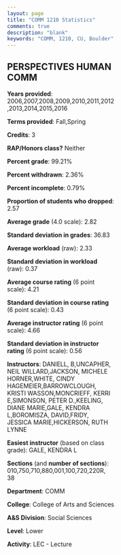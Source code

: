 ```yaml
---
layout: page
title: "COMM 1210 Statistics"
comments: true
description: "blank"
keywords: "COMM, 1210, CU, Boulder"
--- 
```

<head>
<script src="https://ajax.googleapis.com/ajax/libs/jquery/2.1.3/jquery.min.js"></script>
<script src="https://dl.dropboxusercontent.com/s/pc42nxpaw1ea4o9/highcharts.js?dl=0"></script>
<!-- <script src="../assets/js/highcharts.js"></script> -->
<style type="text/css">@font-face {
	font-family: "Bebas Neue";
	src: url(https://www.filehosting.org/file/details/544349/BebasNeue%20Regular.otf) format("opentype");
	}
	h1.Bebas { 
		font-family: "Bebas Neue", Verdana, Tahoma;
	}
</style>
</head>
<body>
	<div id="container" style="float: right; width: 45%; height: 88%; margin-left: 2.5%; margin-right: 2.5%;"></div>
	<script language="JavaScript">
		$(document).ready(function() {
		var chart = {type: 'column'};
		var title = {text: 'Grade Distribution'};
		var xAxis = {categories: ['A','B','C','D','F'],crosshair: true};
		var yAxis = {min: 0,title: {text: 'Percentage'}};
		var tooltip = {headerFormat: '<center><b><span style="font-size:20px">{point.key}</span></b></center>',
		               pointFormat: '<td style="padding:0"><b>{point.y:.1f}%</b></td>',
		               footerFormat: '</table>',shared: true,useHTML: true};
		var plotOptions = {column: {pointPadding: 0.0,borderWidth: 0}};  
		var credits = {enabled: false};var series= [{name: 'Percent',data: [15.76,47.51,28.33,5.54,2.87,]}];
		var json = {};
		json.chart = chart;
		json.title = title;
		json.tooltip = tooltip;
		json.xAxis = xAxis;
		json.yAxis = yAxis;  
		json.series = series;
		json.plotOptions = plotOptions;  
		json.credits = credits;
		$('#container').highcharts(json);
	});
	</script>
</body>
			   
## PERSPECTIVES HUMAN COMM

**Years provided**: 2006,2007,2008,2009,2010,2011,2012,2013,2014,2015,2016

**Terms provided**: Fall,Spring

**Credits**: 3

**RAP/Honors class?** Neither

**Percent grade**: 99.21%

**Percent withdrawn**: 2.36%

**Percent incomplete**: 0.79%

**Proportion of students who dropped**: 2.57

**Average grade** (4.0 scale): 2.82

**Standard deviation in grades**: 36.83

**Average workload** (raw): 2.33

**Standard deviation in workload** (raw): 0.37

**Average course rating** (6 point scale): 4.21

**Standard deviation in course rating** (6 point scale): 0.43

**Average instructor rating** (6 point scale): 4.66

**Standard deviation in instructor rating** (6 point scale): 0.56

**Instructors**: DANIELL, B,UNCAPHER, NEIL WILLARD,JACKSON, MICHELE HORNER,WHITE, CINDY HAGEMEIER,BARROWCLOUGH, KRISTI WASSON,MONCRIEFF, KERRI E,SIMONSON, PETER D.,KEELING, DIANE MARIE,GALE, KENDRA L,BOROMISZA, DAVID,FRIDY, JESSICA MARIE,HICKERSON, RUTH LYNNE

**Easiest instructor** (based on class grade): GALE, KENDRA L

**Sections** (and **number of sections**): 010,750,710,880,001,100,720,220R, 38

**Department**: COMM

**College**: College of Arts and Sciences

**A&S Division**: Social Sciences

**Level**: Lower

**Activity**: LEC - Lecture